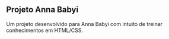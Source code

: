 ## Projeto Anna Babyi

Um projeto desenvolvido para Anna Babyi com intuito de treinar conhecimentos em HTML/CSS.

